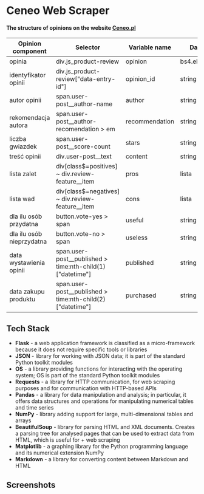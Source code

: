 # Ceneo Web Scraper

#### The structure of opinions on the website [Ceneo.pl](https://www.ceneo.pl/)
|Opinion component|Selector|Variable name|Data type|
|---------------|--------|--------------|----------|
|opinia|div.js_product-review|opinion|bs4.element.Tag|
|identyfikator opinii|div.js_product-review\["data-entry-id"\]|opinion_id|string|
|autor opinii|span.user-post__author-name|author|string|
|rekomendacja autora|span.user-post__author-recomendation > em|recommendation|string|
|liczba gwiazdek|span.user-post__score-count|stars|string|
|treść opinii|div.user-post__text|content|string|
|lista zalet|div\[class$=positives\] ~ div.review-feature__item|pros|lista|
|lista wad|div\[class$=negatives\] ~ div.review-feature__item|cons|lista|
|dla ilu osób przydatna|button.vote-yes > span|useful|string|
|dla ilu osób nieprzydatna|button.vote-no > span|useless|string|
|data wystawienia opinii|span.user-post__published > time:nth-child(1)\["datetime"\]|published|string|
|data zakupu produktu|span.user-post__published > time:nth-child(2)\["datetime"\]|purchased|string|

## Tech Stack
+ **Flask**	- a web application framework is classified as a micro-framework because it does not require specific tools or libraries
+ **JSON**	-	library for working with JSON data; it is part of the standard Python toolkit modules
+ **OS**	-	a library providing functions for interacting with the operating system; OS is part of the standard Python toolkit modules
+ **Requests**	-	a library for HTTP communication, for web scraping purposes and for communication with HTTP-based APIs
+ **Pandas**	-	a library for data manipulation and analysis; in particular, it offers data structures and operations for manipulating numerical tables and time series
+ **NumPy**     -    library adding support for large, multi-dimensional tables and arrays
+ **BeautifulSoup**	-	library for parsing HTML and XML documents. Creates a parsing tree for analysed pages that can be used to extract data from HTML, which is useful for + web scraping
+ **Matplotlib**	-	a graphing library for the Python programming language and its numerical extension NumPy
+ **Markdown**  -    a library for converting content between Markdown and HTML

## Screenshots
